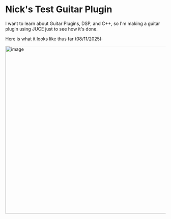 # Nick's Test Guitar Plugin

I want to learn about Guitar Plugins, DSP, and C++, so I'm making a guitar plugin using JUCE just to see how it's done.

Here is what it looks like thus far (08/11/2025):

<img width="746" height="527" alt="image" src="https://github.com/user-attachments/assets/678f79a3-75cc-4419-9f07-808bef9614c9" />
